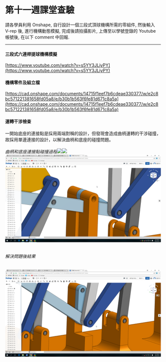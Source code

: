 # 第十一週課堂查驗

請各學員利用 Onshape, 自行設計一個三段式頂球機構所需的零組件, 然後輸入 V-rep 後, 進行機構動態模擬, 完成後請拍攝影片, 上傳至以學號登錄的 Youtube 帳號後, 在以下 comment 中回報.

---

#### 三段式六連桿提球機構模擬

[https://www.youtube.com/watch?v=s5YY3JLiyPY](https://www.youtube.com/watch?v=s5YY3JLiyPY)

#### 機構零件及組立檔

[https://cad.onshape.com/documents/14715f1eef7b6cdeae330377/w/e2c8bc571221381658fd05a8/e/b30b1b563f6fe81d671c8a5a](https://cad.onshape.com/documents/14715f1eef7b6cdeae330377/w/e2c8bc571221381658fd05a8/e/b30b1b563f6fe81d671c8a5a)

#### 運轉干涉檢查

一開始底座的連接點是採用兩端對稱的設計，但發現會造成曲柄運轉的干涉碰撞，故採用單邊連接的設計，以解決曲柄和底座的碰撞問題。

###### 曲柄和底座連接點碰撞過程![](/assets/chrome_2018-05-22_09-21-20.png)![](/assets/chrome_2018-05-22_09-21-24.png)![](picture/chrome_2018-05-22_09-21-34.png)

###### 解決問題後結果

![](picture/chrome_2018-05-22_09-22-03.png)

